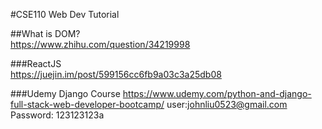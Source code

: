 #CSE110 Web Dev Tutorial  

##What is DOM?  
https://www.zhihu.com/question/34219998  

###ReactJS  
https://juejin.im/post/599156cc6fb9a03c3a25db08  

###Udemy Django Course 
https://www.udemy.com/python-and-django-full-stack-web-developer-bootcamp/
user:johnliu0523@gmail.com
Password: 123123123a


